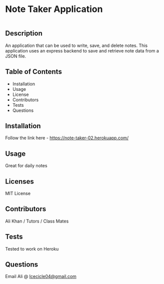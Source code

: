 # Note Taker Application

![<ALT>](https://img.shields.io/badge/Express/Node/JS-Heroku-blue)

## Description

An application that can be used to write, save, and delete notes. This application uses an express backend to save and retrieve note data from a JSON file.

## Table of Contents

- Installation
- Usage
- License
- Contributors
- Tests
- Questions

## Installation

Follow the link here - https://note-taker-02.herokuapp.com/

## Usage

Great for daily notes

## Licenses

MIT License

## Contributors

Ali Khan / Tutors / Class Mates

## Tests

Tested to work on Heroku

## Questions

Email Ali @ Icecicle04@gmail.com
